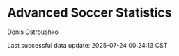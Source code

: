 # Advanced Soccer Statistics
Denis Ostroushko

<!-- gfm -->

Last successful data update: 2025-07-24 00:24:13 CST

